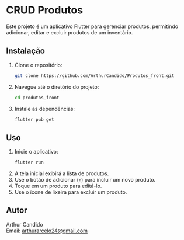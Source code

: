 # CRUD Produtos

Este projeto é um aplicativo Flutter para gerenciar produtos, permitindo adicionar, editar e excluir produtos de um inventário.

## Instalação

1. Clone o repositório:
    ```sh
    git clone https://github.com/ArthurCandido/Produtos_front.git
    ```
2. Navegue até o diretório do projeto:
    ```sh
    cd produtos_front
    ```
3. Instale as dependências:
    ```sh
    flutter pub get
    ```

## Uso

1. Inicie o aplicativo:
    ```sh
    flutter run
    ```
2. A tela inicial exibirá a lista de produtos.
3. Use o botão de adicionar (`+`) para incluir um novo produto.
4. Toque em um produto para editá-lo.
5. Use o ícone de lixeira para excluir um produto.

## Autor

Arthur Candido  
Email: [arthurarcelo24@gmail.com](mailto:arthurarcelo24@gmail.com)